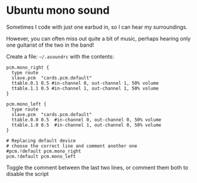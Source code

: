 Ubuntu mono sound
=================

Sometimes I code with just one earbud in, so I can hear my surroundings.

However, you can often miss out quite a bit of music, perhaps hearing only one guitarist of the two in the band!

Create a file: `~/.asoundrc` with the contents:

```
pcm.mono_right {
  type route
  slave.pcm  "cards.pcm.default"
  ttable.0.1 0.5 #in-channel 0, out-channel 1, 50% volume
  ttable.1.1 0.5 #in-channel 1, out-channel 1, 50% volume
}

pcm.mono_left {
  type route
  slave.pcm  "cards.pcm.default"
  ttable.0.0 0.5  #in-channel 0, out-channel 0, 50% volume
  ttable.1.0 0.5  #in-channel 1, out-channel 0, 50% volume
}

# Replacing default device
# choose the correct line and comment another one
#pcm.!default pcm.mono_right
pcm.!default pcm.mono_left
```

Toggle the comment between the last two lines, or comment them both to disable the script
